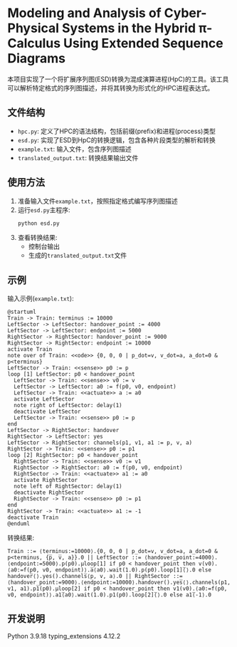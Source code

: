 # Modeling and Analysis of Cyber-Physical Systems in the Hybrid π-Calculus Using Extended Sequence Diagrams
本项目实现了一个将扩展序列图(ESD)转换为混成演算进程(HpC)的工具。该工具可以解析特定格式的序列图描述，并将其转换为形式化的HPC进程表达式。

## 文件结构

- `hpc.py`: 定义了HPC的语法结构，包括前缀(prefix)和进程(process)类型
- `esd.py`: 实现了ESD到HpC的转换逻辑，包含各种片段类型的解析和转换
- `example.txt`: 输入文件，包含序列图描述
- `translated_output.txt`: 转换结果输出文件

## 使用方法

1. 准备输入文件`example.txt`，按照指定格式编写序列图描述
2. 运行`esd.py`主程序:
   ```bash
   python esd.py
   ```
3. 查看转换结果:
   - 控制台输出
   - 生成的`translated_output.txt`文件

## 示例

输入示例(`example.txt`):
```
@startuml
Train -> Train: terminus := 10000
LeftSector -> LeftSector: handover_point := 4000
LeftSector -> LeftSector: endpoint := 5000
RightSector -> RightSector: handover_point := 9000
RightSector -> RightSector: endpoint := 10000
activate Train
note over of Train: <<ode>> {0, 0, 0 | p_dot=v, v_dot=a, a_dot=0 & p<terminus}
LeftSector -> Train: <<sense>> p0 := p
loop [1] LeftSector: p0 < handover_point
  LeftSector -> Train: <<sense>> v0 := v
  LeftSector -> LeftSector: a0 := f(p0, v0, endpoint)
  LeftSector -> Train: <<actuate>> a := a0
  activate LeftSector
  note right of LeftSector: delay(1)
  deactivate LeftSector
  LeftSector -> Train: <<sense>> p0 := p
end
LeftSector -> RightSector: handover
RightSector -> LeftSector: yes
LeftSector -> RightSector: channels(p1, v1, a1 := p, v, a)
RightSector -> Train: <<sense>> p0 := p1
loop [2] RightSector: p0 < handover_point
  RightSector -> Train: <<sense>> v0 := v1
  RightSector -> RightSector: a0 := f(p0, v0, endpoint)
  RightSector -> Train: <<actuate>> a1 := a0
  activate RightSector
  note left of RightSector: delay(1)
  deactivate RightSector
  RightSector -> Train: <<sense>> p0 := p1
end
RightSector -> Train: <<actuate>> a1 := -1
deactivate Train
@enduml
```

转换结果:
```
Train ::= ⟨terminus:=10000⟩.{0, 0, 0 | p_dot=v, v_dot=a, a_dot=0 & p<terminus, {p̅, v̅, a}}.0 || LeftSector ::= ⟨handover_point:=4000⟩.⟨endpoint:=5000⟩.p(p0).μloop[1] if p0 < handover_point then v(v0).⟨a0:=f(p0, v0, endpoint)⟩.a̅⟨a0⟩.wait(1.0).p(p0).loop[1]̅⟨⟩.0 else handover̅⟨⟩.yes().channels̅⟨p, v, a⟩.0 || RightSector ::= ⟨handover_point:=9000⟩.⟨endpoint:=10000⟩.handover().yes̅⟨⟩.channels(p1, v1, a1).p1(p0).μloop[2] if p0 < handover_point then v1(v0).⟨a0:=f(p0, v0, endpoint)⟩.a1̅⟨a0⟩.wait(1.0).p1(p0).loop[2]̅⟨⟩.0 else a1̅⟨-1⟩.0
```

## 开发说明

Python 3.9.18
typing_extensions   4.12.2
